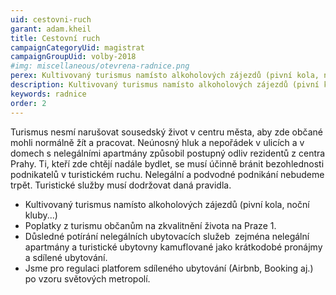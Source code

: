 ```yaml
---
uid: cestovni-ruch
garant: adam.kheil
title: Cestovní ruch
campaignCategoryUid: magistrat
campaignGroupUid: volby-2018
#img: miscellaneous/otevrena-radnice.png
perex: Kultivovaný turismus namísto alkoholových zájezdů (pivní kola, noční kluby…) Poplatky z turismu občanům na zkvalitnění života na Praze 1. Důsledné potírání nelegálních ubytovacích služeb ­ zejména nelegální apartmány a turistické ubytovny kamuflované jako krátkodobé pronájmy a sdílené ubytování. Jsme pro regulaci platforem sdíleného ubytování (Airbnb, Booking aj.) po vzoru světových metropolí. 
description: Kultivovaný turismus namísto alkoholových zájezdů (pivní kola, noční kluby…) Poplatky z turismu občanům na zkvalitnění života na Praze 1. Důsledné potírání nelegálních ubytovacích služeb ­ zejména nelegální apartmány a turistické ubytovny kamuflované jako krátkodobé pronájmy a sdílené ubytování. Jsme pro regulaci platforem sdíleného ubytování (Airbnb, Booking aj.) po vzoru světových metropolí.
keywords: radnice
order: 2
---
```


Turismus nesmí narušovat sousedský život v centru města, aby zde občané mohli normálně žít a pracovat. Neúnosný hluk a nepořádek v ulicích a v domech s nelegálními apartmány způsobil postupný odliv rezidentů z centra Prahy. Ti, kteří zde chtějí nadále bydlet, se musí účinně bránit bezohlednosti podnikatelů v turistickém ruchu. Nelegální a podvodné podnikání nebudeme trpět. Turistické služby musí dodržovat daná pravidla.

- Kultivovaný turismus namísto alkoholových zájezdů (pivní kola, noční kluby...)
- Poplatky z turismu občanům na zkvalitnění života na Praze 1.
- Důsledné potírání nelegálních ubytovacích služeb ­ zejména nelegální apartmány a turistické ubytovny kamuflované jako krátkodobé pronájmy a sdílené ubytování.
- Jsme pro regulaci platforem sdíleného ubytování (Airbnb, Booking aj.) po vzoru světových metropolí.
